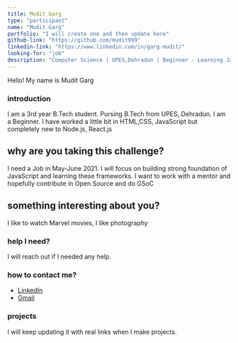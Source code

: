 ```yaml
---
title: Mudit Garg
type: "participant"
name: "Mudit Garg"
portfolio: "I will create one and then update here"
github-link: "https://github.com/mudit999"
linkedin-link: "https://www.linkedin.com/in/garg-mudit/"
looking-for: "job"
description: "Computer Science | UPES,Dehradun | Beginner - Learning JavaScript, React.js"
---
```


Hello! My name is Mudit Garg

### introduction

I am a 3rd year B.Tech student. Pursing B.Tech from UPES, Dehradun. I am a Beginner. I have worked a little bit in HTML,CSS, JavaScript but completely new to  Node.js, React.js 

## why are you taking this challenge?

I need a Job in May-June 2021.
I will focus on building strong foundation of JavaScript and learning these frameworks.
I want to work with a mentor and hopefully contribute in Open Source and do GSoC

## something interesting about you?

I like to watch Marvel movies, I like photography

### help I need?

I will reach out if I needed any help. 

### how to contact me?

- [LinkedIn](https://www.linkedin.com/in/garg-mudit/)
- [Gmail](muditgarg1211@gmail.com)

### projects

I will keep updating it with real links when I make projects.